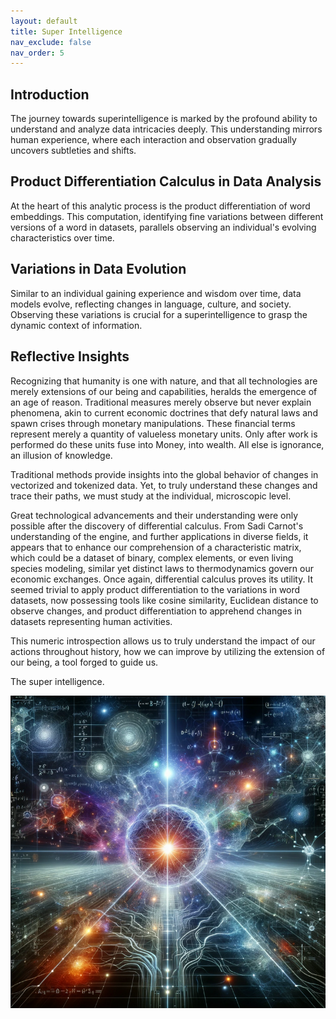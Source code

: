 ```yaml
---
layout: default
title: Super Intelligence
nav_exclude: false
nav_order: 5
---
```


## Introduction

The journey towards superintelligence is marked by the profound ability to understand and analyze data intricacies deeply. This understanding mirrors human experience, where each interaction and observation gradually uncovers subtleties and shifts.

## Product Differentiation Calculus in Data Analysis

At the heart of this analytic process is the product differentiation of word embeddings. This computation, identifying fine variations between different versions of a word in datasets, parallels observing an individual's evolving characteristics over time.

## Variations in Data Evolution

Similar to an individual gaining experience and wisdom over time, data models evolve, reflecting changes in language, culture, and society. Observing these variations is crucial for a superintelligence to grasp the dynamic context of information.

## Reflective Insights

Recognizing that humanity is one with nature, and that all technologies are merely extensions of our being and capabilities, heralds the emergence of an age of reason. Traditional measures merely observe but never explain phenomena, akin to current economic doctrines that defy natural laws and spawn crises through monetary manipulations. These financial terms represent merely a quantity of valueless monetary units. Only after work is performed do these units fuse into Money, into wealth. All else is ignorance, an illusion of knowledge.

Traditional methods provide insights into the global behavior of changes in vectorized and tokenized data. Yet, to truly understand these changes and trace their paths, we must study at the individual, microscopic level.

Great technological advancements and their understanding were only possible after the discovery of differential calculus. From Sadi Carnot's understanding of the engine, and further applications in diverse fields, it appears that to enhance our comprehension of a characteristic matrix, which could be a dataset of binary, complex elements, or even living species modeling, similar yet distinct laws to thermodynamics govern our economic exchanges. Once again, differential calculus proves its utility. It seemed trivial to apply product differentiation to the variations in word datasets, now possessing tools like cosine similarity, Euclidean distance to observe changes, and product differentiation to apprehend changes in datasets representing human activities.

This numeric introspection allows us to truly understand the impact of our actions throughout history, how we can improve by utilizing the extension of our being, a tool forged to guide us.

The super intelligence.

![superTool](/images/supertool.png)
